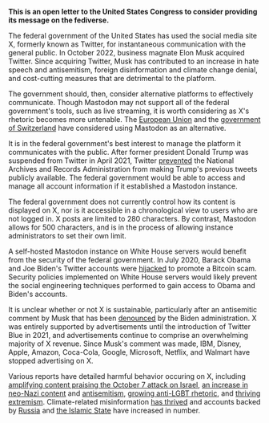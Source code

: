 **This is an open letter to the United States Congress to consider providing its message on the fediverse.**

The federal government of the United States has used the social media site X, formerly known as Twitter, for instantaneous communication with the general public. In October 2022, business magnate Elon Musk acquired Twitter. Since acquiring Twitter, Musk has contributed to an increase in hate speech and antisemitism, foreign disinformation and climate change denial, and cost-cutting measures that are detrimental to the platform.

The government should, then, consider alternative platforms to effectively communicate. Though Mastodon may not support all of the federal government's tools, such as live streaming, it is worth considering as X's rhetoric becomes more untenable. The [European Union](https://www.pcmag.com/news/eu-joins-mastodon-social-network-sets-up-its-own-server) and the [government of Switzerland](https://www.brusselstimes.com/689084/swiss-government-says-it-will-also-communicate-on-alternative-network-to-x) have considered using Mastodon as an alternative.

It is in the federal government's best interest to manage the platform it communicates with the public. After former president Donald Trump was suspended from Twitter in April 2021, Twitter [prevented](https://www.politico.com/news/2021/04/07/twitter-national-archives-realdonaldtrump-479743) the National Archives and Records Administration from making Trump's previous tweets publicly available. The federal government would be able to access and manage all account information if it established a Mastodon instance.

The federal government does not currently control how its content is displayed on X, nor is it accessible in a chronological view to users who are not logged in. X posts are limited to 280 characters. By contrast, Mastodon allows for 500 characters, and is in the process of allowing instance administrators to set their own limit.

A self-hosted Mastodon instance on White House servers would benefit from the security of the federal government. In July 2020, Barack Obama and Joe Biden's Twitter accounts were [hijacked](https://www.nytimes.com/2020/07/15/technology/twitter-hack-bill-gates-elon-musk.html) to promote a Bitcoin scam. Security policies implemented on White House servers would likely prevent the social engineering techniques performed to gain access to Obama and Biden's accounts.

It is unclear whether or not X is sustainable, particularly after an antisemitic comment by Musk that has been [denounced](https://www.nytimes.com/2023/11/17/us/politics/elon-musk-antisemitism-white-house.html) by the Biden administration. X was entirely supported by advertisements until the introduction of Twitter Blue in 2021, and advertisements continue to comprise an overwhelming majority of X revenue. Since Musk's comment was made, IBM, Disney, Apple, Amazon, Coca-Cola, Google, Microsoft, Netflix, and Walmart have stopped advertising on X.

Various reports have detailed harmful behavior occuring on X, including [amplifying content praising the October 7 attack on Israel](https://www.isdglobal.org/digital_dispatches/illegal-violent-terrorist-content-relating-to-hamas-israel-conflict-reaches-millions-on), [an increase in neo-Nazi content](https://networkcontagion.us/wp-content/uploads/CAM_Musk-Ye-Groypers_1.26.23_v2.pdf) and [antisemitism](https://www.springer.com/journal/42001), [growing anti-LGBT rhetoric](https://counterhate.com/research/toxic-twitter-anti-lgbtq/), and [thriving extremism](https://www.adl.org/resources/blog/extremists-and-conspiracy-theorists-reemerge-twitter). Climate-related misinformation [has thrived](https://healthfeedback.org/misinformation-superspreaders-thriving-on-musk-owned-twitter/) and accounts backed by [Russia](https://op.europa.eu/en/publication-detail/-/publication/c1d645d0-42f5-11ee-a8b8-01aa75ed71a1/language-de) and [the Islamic State](https://www.isdglobal.org/isd-in-the-news/isd-finds-an-increase-in-islamist-state-accounts-under-elon-musks-twitter-reign/) have increased in number.
